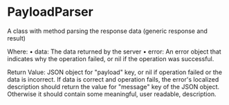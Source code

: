 # PayloadParser
A class with method parsing the response data (generic response and result)


Where:
• data: The data returned by the server
• error: An error object that indicates why the operation failed, or nil if the operation was
successful.

Return Value: JSON object for "payload" key, or nil if operation failed or the data is incorrect.
If data is correct and operation fails, the error's localized description should return the value
for "message" key of the JSON object. Otherwise it should contain some meaningful, user
readable, description.
